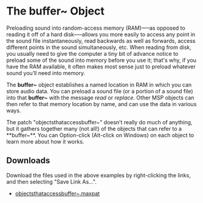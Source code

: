 # The buffer~ Object

Preloading sound into random-access memory (RAM)—–as opposed to reading it off of a hard disk—–allows you more easily to access any point in the sound file instantaneously, read backwards as well as forwards, access different points in the sound simultaneously, etc. When reading from disk, you usually need to give the computer a tiny bit of advance notice to preload some of the sound into memory before you use it; that's why, if you have the RAM available, it often makes most sense just to preload whatever sound you’ll need into memory.

The **buffer~** object establishes a named location in RAM in which you can store audio data. You can preload a sound file (or a portion of a sound file) into that **buffer~** with the message *read* or *replace*. Other MSP objects can then refer to that memory location by name, and can use the data in various ways.

The patch "objectsthataccessbuffer~" doesn’t really do much of anything, but it gathers together many (not all!) of the objects that can refer to a **buffer~**. You can Option-click (Alt-click on Windows) on each object to learn more about how it works.

## Downloads

Download the files used in the above examples by right-clicking the links, and
then selecting "Save Link As...".

* [objectsthataccessbuffer~.maxpat](objectsthataccessbuffer~.maxpat)
